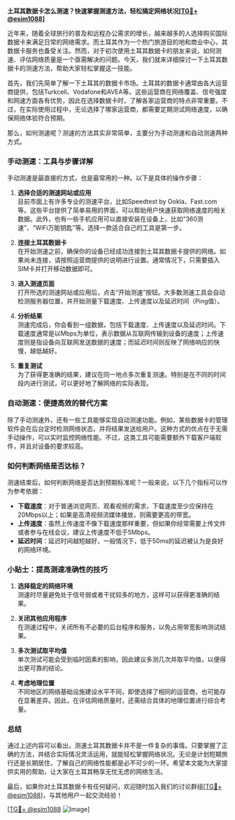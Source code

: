 **土耳其数据卡怎么测速？快速掌握测速方法，轻松搞定网络状况[[TG💪+ @esim1088](https://t.me/s/esim1088)]**

近年来，随着全球旅行的普及和远程办公需求的增长，越来越多的人选择购买国际数据卡来满足日常的网络需求。而土耳其作为一个热门旅游目的地和商业中心，其数据卡服务也备受关注。然而，对于初次使用土耳其数据卡的朋友来说，如何测速、评估网络质量是一个亟需解决的问题。今天，我们就来详细探讨一下土耳其数据卡的测速方法，帮助大家轻松掌握这一技能。

首先，我们先简单了解一下土耳其的数据卡市场。土耳其的数据卡通常由各大运营商提供，包括Turkcell、Vodafone和AVEA等。这些运营商在网络覆盖、信号强度和网速方面各有优势，因此在选择数据卡时，了解各家运营商的特点非常重要。不过，在实际使用过程中，无论选择了哪家运营商，都需要定期测试网络速度，以确保网络体验符合预期。

那么，如何测速呢？测速的方法其实非常简单，主要分为手动测速和自动测速两种方式。

### 手动测速：工具与步骤详解

手动测速是最直接的方式，也是最常用的一种。以下是具体的操作步骤：

1. **选择合适的测速网站或应用**  
   目前市面上有许多专业的测速平台，比如Speedtest by Ookla、Fast.com等。这些平台提供了简单易用的界面，可以帮助用户快速获取网络速度的相关数据。此外，也有一些手机应用可以直接安装在设备上，比如“360测速”、“WiFi万能钥匙”等。选择一款适合自己的工具是第一步。

2. **连接土耳其数据卡**  
   在开始测速之前，确保你的设备已经成功连接到土耳其数据卡提供的网络。如果尚未连接，请按照运营商提供的说明进行设置。通常情况下，只需要插入SIM卡并打开移动数据即可。

3. **进入测速页面**  
   打开所选的测速网站或应用后，点击“开始测速”按钮。大多数测速工具会自动检测服务器位置，并开始测量下载速度、上传速度以及延迟时间（Ping值）。

4. **分析结果**  
   测速完成后，你会看到一组数据，包括下载速度、上传速度以及延迟时间。下载速度通常是以Mbps为单位，表示数据从互联网传输到设备的速度；上传速度则是指设备向互联网发送数据的速度；而延迟时间则反映了网络响应的快慢，越低越好。

5. **重复测试**  
   为了获得更准确的结果，建议在同一地点多次重复测速。特别是在不同的时间段内进行测试，可以更好地了解网络的实际表现。

### 自动测速：便捷高效的替代方案

除了手动测速外，还有一些工具能够实现自动测速功能。例如，某些数据卡的管理软件会在后台定时检测网络状态，并将结果发送给用户。这种方式的优点在于无需手动操作，可以实时监控网络性能。不过，这类工具可能需要额外下载客户端软件，并且对设备的要求较高。

### 如何判断网络是否达标？

测速结束后，如何判断网络是否达到预期标准呢？一般来说，以下几个指标可以作为参考依据：

- **下载速度**：对于普通浏览网页、观看视频的需求，下载速度至少应保持在20Mbps以上；如果是高清视频流媒体播放，则需要更高的带宽。
- **上传速度**：虽然上传速度不像下载速度那样重要，但如果你经常需要上传文件或者参与在线会议，建议上传速度不低于5Mbps。
- **延迟时间**：延迟时间越短越好，一般情况下，低于50ms的延迟被认为是良好的网络环境。

### 小贴士：提高测速准确性的技巧

1. **选择稳定的网络环境**  
   测速时尽量避免处于信号弱或者干扰较多的地方，这样可以获得更准确的结果。

2. **关闭其他应用程序**  
   在测速过程中，关闭所有不必要的后台程序和服务，以免占用带宽影响测试结果。

3. **多次测试取平均值**  
   单次测试可能会受到临时因素的影响，因此建议多测几次并取平均值，以便得出更可靠的结论。

4. **考虑地理位置**  
   不同地区的网络基础设施建设水平不同，即使选择了相同的运营商，也可能存在显著差异。因此，在评估网络质量时，还需结合具体的地理位置进行综合考量。

### 总结

通过上述内容可以看出，测速土耳其数据卡并不是一件复杂的事情。只要掌握了正确的方法，并结合实际情况灵活运用，就能轻松掌握网络状况。无论是计划短期旅行还是长期居住，了解自己的网络性能都是必不可少的一环。希望本文能为大家提供实用的帮助，让大家在土耳其畅享无忧无虑的网络生活。

最后，如果你对土耳其数据卡有任何疑问，欢迎随时加入我们的讨论群组[[TG💪+ @esim1088](https://t.me/s/esim1088)]，与其他用户一起交流经验！  

[[TG💪+ @esim1088](https://t.me/s/esim1088) ![Image](https://i.postimg.cc/4NQfJmqS/Snipaste-2025-05-13-00-14-12.png)]